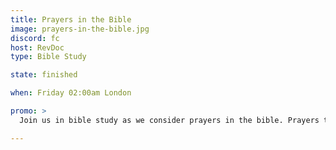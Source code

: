 ```yaml
---
title: Prayers in the Bible
image: prayers-in-the-bible.jpg
discord: fc
host: RevDoc
type: Bible Study

state: finished

when: Friday 02:00am London

promo: >
  Join us in bible study as we consider prayers in the bible. Prayers that are examples to us but that we are also the beneficiaries of!

---
```

